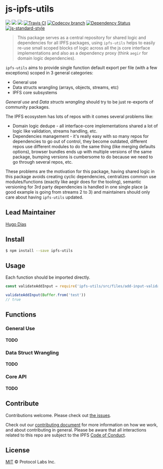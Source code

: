 # js-ipfs-utils

[![](https://img.shields.io/badge/made%20by-Protocol%20Labs-blue.svg?style=flat-square)](http://protocol.ai)
[![](https://img.shields.io/badge/project-IPFS-blue.svg?style=flat-square)](http://ipfs.io/)
[![](https://img.shields.io/badge/freenode-%23ipfs-blue.svg?style=flat-square)](http://webchat.freenode.net/?channels=%23ipfs)
[![Travis CI](https://flat.badgen.net/travis/ipfs/js-ipfs-utils)](https://travis-ci.com/ipfs/js-ipfs-utils)
[![Codecov branch](https://img.shields.io/codecov/c/github/ipfs/js-ipfs-utils/master.svg?style=flat-square)](https://codecov.io/gh/ipfs/js-ipfs-utils)
[![Dependency Status](https://david-dm.org/ipfs/js-ipfs-utils.svg?style=flat-square)](https://david-dm.org/ipfs/js-ipfs-utils)
[![js-standard-style](https://img.shields.io/badge/code%20style-standard-brightgreen.svg?style=flat-square)](https://github.com/feross/standard)

> This package serves as a central repository for shared logic and dependencies for all IPFS packages, using `ipfs-utils` helps to easily re-use small scoped blocks of logic across all the js core interface implementations and also as a dependency proxy (think `aegir` for domain logic dependencies).

`ipfs-utils` aims to provide single function default export per file (with a few exceptions) scoped in 3 general categories:
-  General use
-  Data structs wrangling (arrays, objects, streams, etc)
-  IPFS core subsystems   

*General use* and *Data structs wrangling* should try to be just re-exports of community packages.   

The IPFS ecosystem has lots of repos with it comes several problems like: 
- Domain logic dedupe - all interface-core implementations shared a lot of logic like validation, streams handling, etc.
- Dependencies management - it's really easy with so many repos for dependencies to go out of control, they become outdated, different repos use different modules to do the same thing (like merging defaults options), browser bundles ends up with multiple versions of the same package, bumping versions is cumbersome to do because we need to go through several repos, etc.

These problems are the motivation for this package, having shared logic in this package avoids creating cyclic dependencies, centralizes common use modules/functions (exactly like aegir does for the tooling), semantic versioning for 3rd party dependencies is handled in one single place (a good example is going from streams 2 to 3) and maintainers should only care about having `ipfs-utils` updated.

## Lead Maintainer

[Hugo Dias](https://github.com/hugomrdias)

## Install


```bash
$ npm install --save ipfs-utils
```

## Usage
Each function should be imported directly.

```js
const validateAddInput = require('ipfs-utils/src/files/add-input-validation')

validateAddInput(Buffer.from('test'))
// true
```

## Functions

### General Use
#### TODO
### Data Struct Wrangling 
#### TODO
### Core API
#### TODO


## Contribute

Contributions welcome. Please check out [the issues](https://github.com/ipfs/js-ipfs-utils/issues).

Check out our [contributing document](https://github.com/ipfs/community/blob/master/CONTRIBUTING_JS.md) for more information on how we work, and about contributing in general. Please be aware that all interactions related to this repo are subject to the IPFS [Code of Conduct](https://github.com/ipfs/community/blob/master/code-of-conduct.md).

## License

[MIT](LICENSE) © Protocol Labs Inc.
